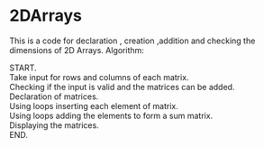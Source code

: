 # 2DArrays

This is a code for declaration , creation ,addition and checking the dimensions of 2D Arrays.
Algorithm:

START.    
Take input for rows and columns of each matrix.    
Checking if the input is valid and the matrices can be added.    
Declaration of matrices.    
Using loops inserting each element of matrix.    
Using loops adding the elements to form a sum matrix.    
Displaying the matrices.    
END.
